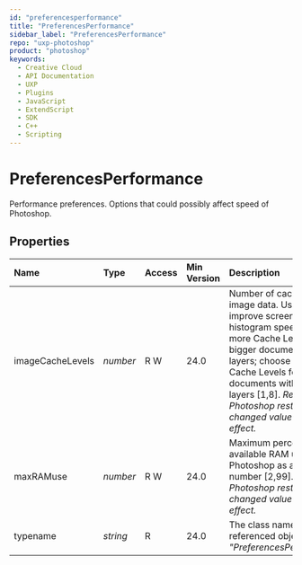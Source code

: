 ```yaml
---
id: "preferencesperformance"
title: "PreferencesPerformance"
sidebar_label: "PreferencesPerformance"
repo: "uxp-photoshop"
product: "photoshop"
keywords:
  - Creative Cloud
  - API Documentation
  - UXP
  - Plugins
  - JavaScript
  - ExtendScript
  - SDK
  - C++
  - Scripting
---
```


# PreferencesPerformance

Performance preferences. Options that could possibly affect speed of Photoshop.

## Properties

| Name | Type | Access | Min Version | Description |
| :------ | :------ | :------ | :------ | :------ |
| imageCacheLevels | *number* | R W | 24.0 | Number of cached levels of image data. Used to improve screen redraw and histogram speed. Choose more Cache Levels for bigger documents with few layers; choose fewer Cache Levels for smaller documents with many layers [1,8].  *Requires Photoshop restart for changed value to take an effect.* |
| maxRAMuse | *number* | R W | 24.0 | Maximum percentage of available RAM used by Photoshop as a whole number [2,99].  *Requires Photoshop restart for changed value to take an effect.* |
| typename | *string* | R | 24.0 | The class name of the referenced object: *&quot;PreferencesPerformance&quot;*. |
